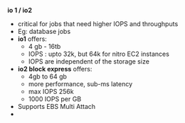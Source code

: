 
**io 1 / io2**

- critical for jobs that need higher IOPS and throughputs
- Eg: database jobs
- **io1** offers:
	- 4 gb - 16tb
	- IOPS : upto 32k, but 64k for nitro EC2 instances
	- IOPS are independent of the storage size
- **io2 block express** offers:
	- 4gb to 64 gb
	- more performance, sub-ms latency
	- max IOPS 256k
	- 1000 IOPS per GB
- Supports EBS Multi Attach
-  
